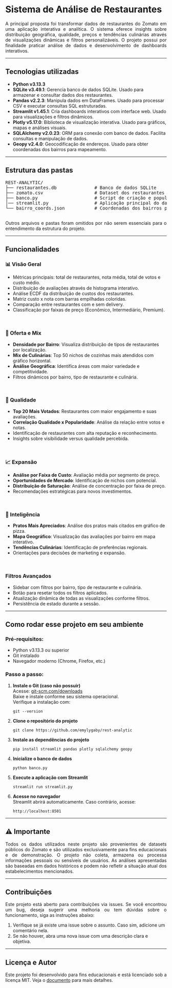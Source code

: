 <h1>Sistema de Análise de Restaurantes</h1>

<p align="justify">A principal proposta foi transformar dados de restaurantes do Zomato em uma aplicação interativa e analítica. O sistema oferece insights sobre distribuição geográfica, qualidade, preços e tendências culinárias através de visualizações dinâmicas e filtros personalizáveis. O projeto possui por finalidade praticar análise de dados e desenvolvimento de dashboards interativos.</p>

<hr>

<h2>Tecnologias utilizadas</h2>
<ul>
    <li><strong>Python v3.13.3</strong></li>
    <li><strong>SQLite v3.49.1</strong>: Gerencia banco de dados SQLite. Usado para armazenar e consultar dados dos restaurantes.</li>
    <li><strong>Pandas v2.2.3</strong>: Manipula dados em DataFrames. Usado para processar CSV e executar consultas SQL estruturadas.</li>
    <li><strong>Streamlit v1.45.1</strong>: Cria dashboards interativos com interface web. Usado para visualizações e filtros dinâmicos.</li>
    <li><strong>Plotly v5.17.0</strong>: Biblioteca de visualização interativa. Usado para gráficos, mapas e análises visuais.</li>
    <li><strong>SQLAlchemy v2.0.23</strong>: ORM para conexão com banco de dados. Facilita consultas e manipulação de dados.</li>
    <li><strong>Geopy v2.4.0</strong>: Geocodificação de endereços. Usado para obter coordenadas dos bairros para mapeamento.</li>
</ul>

<hr>

<h2>Estrutura das pastas</h2>

<pre>
REST-ANALYTIC/
├── restaurantes.db              # Banco de dados SQLite
├── zomato.csv                   # Dataset dos restaurantes
├── banco.py                     # Script de criação e população do banco
│── streamlit.py                 # Aplicação principal do dashboard            
└── bairro_coords.json           # Coordenadas dos bairros para mapeamento

</pre>

<p align="justify">Outros arquivos e pastas foram omitidos por não serem essenciais para o entendimento da estrutura do projeto.</p>

<hr>

<h2>Funcionalidades</h2>

<h3>📊 Visão Geral</h3>
<ul>
  <li>Métricas principais: total de restaurantes, nota média, total de votos e custo médio.</li>
  <li>Distribuição de avaliações através de histograma interativo.</li>
  <li>Análise ECDF da distribuição de custos dos restaurantes.</li>
  <li>Matriz custo x nota com barras empilhadas coloridas.</li>
  <li>Comparação entre restaurantes com e sem delivery.</li>
  <li>Classificação por faixas de preço (Econômico, Intermediário, Premium).</li>
</ul>

<br>

<h3>📍 Oferta e Mix</h3>
<ul>
  <li><strong>Densidade por Bairro</strong>: Visualiza distribuição de tipos de restaurantes por localização.</li>
  <li><strong>Mix de Culinárias</strong>: Top 50 nichos de cozinhas mais atendidos com gráfico horizontal.</li>
  <li><strong>Análise Geográfica</strong>: Identifica áreas com maior variedade e competitividade.</li>
  <li>Filtros dinâmicos por bairro, tipo de restaurante e culinária.</li>
</ul>

<br>

<h3>🌟 Qualidade</h3>
<ul>
  <li><strong>Top 20 Mais Votados</strong>: Restaurantes com maior engajamento e suas avaliações.</li>
  <li><strong>Correlação Qualidade x Popularidade</strong>: Análise da relação entre votos e notas.</li>
  <li>Identificação de restaurantes com alta reputação e reconhecimento.</li>
  <li>Insights sobre visibilidade versus qualidade percebida.</li>
</ul>

<br>

<h3>📈 Expansão</h3>
<ul>
  <li><strong>Análise por Faixa de Custo</strong>: Avaliação média por segmento de preço.</li>
  <li><strong>Oportunidades de Mercado</strong>: Identificação de nichos com potencial.</li>
  <li><strong>Distribuição de Saturação</strong>: Análise de concentração por faixa de preço.</li>
  <li>Recomendações estratégicas para novos investimentos.</li>
</ul>

<br>

<h3>🧠 Inteligência</h3>
<ul>
  <li><strong>Pratos Mais Apreciados</strong>: Análise dos pratos mais citados em gráfico de pizza.</li>
  <li><strong>Mapa Geográfico</strong>: Visualização das avaliações por bairro em mapa interativo.</li>
  <li><strong>Tendências Culinárias</strong>: Identificação de preferências regionais.</li>
  <li>Orientações para decisões de marketing e expansão.</li>
</ul>

<br>

<h3>Filtros Avançados</h3>
<ul>
  <li>Sidebar com filtros por bairro, tipo de restaurante e culinária.</li>
  <li>Botão para resetar todos os filtros aplicados.</li>
  <li>Atualização dinâmica de todas as visualizações conforme filtros.</li>
  <li>Persistência de estado durante a sessão.</li>
</ul>

<hr>

<h2>Como rodar esse projeto em seu ambiente</h2>

<h3>Pré-requisitos:</h3>
<ul>
  <li>Python v3.13.3 ou superior</li>
  <li>Git instalado</li>
  <li>Navegador moderno (Chrome, Firefox, etc.)</li>
</ul>

<h3>Passo a passo:</h3>
<ol>

  <li>
    <strong>Instale o Git (caso não possuir)</strong><br>
    Acesse: <a href="https://git-scm.com/downloads" target="_blank">git-scm.com/downloads</a><br>
    Baixe e instale conforme seu sistema operacional.<br>
    Verifique a instalação com:
    <pre><code>git --version</code></pre>
  </li>

  <li>
    <strong>Clone o repositório do projeto</strong>
    <pre><code>git clone https://github.com/emylygaby/rest-analytic</code></pre>
  </li>

  <li>
    <strong>Instale as dependências do projeto</strong><br>
    <pre><code>pip install streamlit pandas plotly sqlalchemy geopy</code></pre>
  </li>

  <li>
    <strong>Inicialize o banco de dados</strong>
    <pre><code>python banco.py</code></pre>
  </li>

  <li>
    <strong>Execute a aplicação com Streamlit</strong>
    <pre><code>streamlit run streamlit.py</code></pre>
  </li>

  <li>
    <strong>Acesse no navegador</strong><br>
    Streamlit abrirá automaticamente. Caso contrário, acesse:
    <pre><code>http://localhost:8501</code></pre>
  </li>

</ol>

<hr>

<h2>⚠️ Importante</h2>

<p align="justify">Todos os dados utilizados neste projeto são provenientes de datasets públicos do Zomato e são utilizados exclusivamente para fins educacionais e de demonstração. O projeto não coleta, armazena ou processa informações pessoais ou sensíveis de usuários. As análises apresentadas são baseadas em dados históricos e podem não refletir a situação atual dos estabelecimentos mencionados.</p>

<hr>

<h2>Contribuições</h2>
<p align="justify">Este projeto está aberto para contribuições via issues. Se você encontrou um bug, deseja sugerir uma melhoria ou tem dúvidas sobre o funcionamento, siga as instruções abaixo:</p>
<ol>
    <li>Verifique se já existe uma issue sobre o assunto. Caso sim, adicione um comentário nela.</li>
    <li>Se não houver, abra uma nova issue com uma descrição clara e objetiva.</li>
</ol>

<hr>

<h2>Licença e Autor</h2>
<p align="justify">Este projeto foi desenvolvido para fins educacionais e está licenciado sob a licença MIT. Veja o <a href="./LICENSE">documento</a> para mais detalhes.</p>

